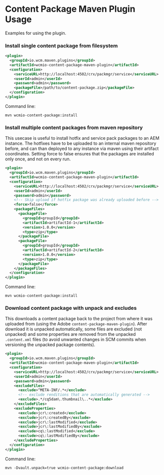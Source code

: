 Content Package Maven Plugin Usage
==================================

Examples for using the plugin.


### Install single content package from filesystem

```xml
<plugin>
  <groupId>io.wcm.maven.plugins</groupId>
  <artifactId>wcmio-content-package-maven-plugin</artifactId>
  <configuration>
    <serviceURL>http://localhost:4502/crx/packmgr/service</serviceURL>
    <userId>admin</userId>
    <password>admin</password>
    <packageFile>/path/to/content-package.zip</packageFile>
  </configuration>
</plugin>
```

Command line:

```
mvn wcmio-content-package:install
```


### Install multiple content packages from maven repository

This usecase is useful to install hotfix and service pack packages to an AEM instance.
The hotfixes have to be uploaded to an internal maven repository before, and can than deployed to any instance
via maven using their artifact coordinates. Setting force to false ensures that the packages are installed
only once, and not on every run.

```xml
<plugin>
  <groupId>io.wcm.maven.plugins</groupId>
  <artifactId>wcmio-content-package-maven-plugin</artifactId>
  <configuration>
    <serviceURL>http://localhost:4502/crx/packmgr/service</serviceURL>
    <userId>admin</userId>
    <password>admin</password>
    <!-- Skip upload if hotfix package was already uploaded before -->
    <force>false</force>
    <packageFiles>
      <packageFile>
        <groupId>groupId</groupId>
        <artifactId>artifactId-1</artifactId>
        <version>1.0.0</version>
        <type>zip</type>
      </packageFile>
      <packageFile>
        <groupId>groupId</groupId>
        <artifactId>artifactId-2</artifactId>
        <version>1.0.0</version>
        <type>zip</type>
      </packageFile>
    </packageFiles>
  </configuration>
</plugin>
```

Command line:

```
mvn wcmio-content-package:install
```


### Download content package with unpack and excludes

This downloads a content package back to the project from where it was uploaded from (using the Adobe
`content-package-maven-plugin`). After download it is unpacked automatically, some files are excluded (not unpacked)
and some properties are removed from the unpacked `.content.xml` files (to avoid unwanted changes in SCM commits
when versioning the unpacked package contents).

```xml
<plugin>
  <groupId>io.wcm.maven.plugins</groupId>
  <artifactId>wcmio-content-package-maven-plugin</artifactId>
  <configuration>
    <serviceURL>http://localhost:4502/crx/packmgr/service</serviceURL>
    <userId>admin</userId>
    <password>admin</password>
    <excludeFiles>
      <exclude>^META-INF/.*</exclude>
      <!-- exclude renditions that are automatically generated -->
      <exclude>.*/cq5dam\.thumbnail\..*</exclude>
    </excludeFiles>
    <excludeProperties>
      <exclude>jcr\:created</exclude>
      <exclude>jcr\:createdBy</exclude>
      <exclude>jcr\:lastModified</exclude>
      <exclude>jcr\:lastModifiedBy</exclude>
      <exclude>cq\:lastModified</exclude>
      <exclude>cq\:lastModifiedBy</exclude>
    </excludeProperties>
  </configuration>
</plugin>
```

Command line:

```
mvn -Dvault.unpack=true wcmio-content-package:download
```
